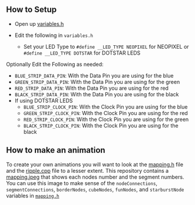 How to Setup
---
- Open up [variables.h](src/variables.h)

- Edit the following in `variables.h`
  - Set your LED Type to `#define __LED_TYPE NEOPIXEL` for NEOPIXEL or `#define __LED_TYPE DOTSTAR` for DOTSTAR LEDS

Optionally Edit the Following as needed:
  - `BLUE_STRIP_DATA_PIN`: With the Data Pin you are using for the blue
  - `GREEN_STRIP_DATA_PIN`: With the Data Pin you are using for the green
  - `RED_STRIP_DATA_PIN`: With the Data Pin you are using for the red
  - `BLACK_STRIP_DATA_PIN`: With the Data Pin you are using for the black
  - If using DOTSTAR LEDS
    - `BLUE_STRIP_CLOCK_PIN`: With the Clock Pin you are using for the blue
    - `GREEN_STRIP_CLOCK_PIN`: With the Clock Pin you are using for the red
    - `RED_STRIP_CLOCK_PIN`: With the Clock Pin you are using for the green
    - `BLACK_STRIP_CLOCK_PIN`: With the Clock Pin you are using for the black


How to make an animation
---
To create your own animations you will want to look at the [mapping.h](src/mapping.h) file and the [ripple.cpp](src/ripple.cpp) file to a lesser extent.  This repository contains a [mapping.jpeg](mapping.jpeg) that shows each nodes number and the segment numbers.  You can use this image to make sense of the `nodeConnections`, `segmentConnections`, `borderNodes`, `cubeNodes`, `funNodes`, and `starburstNode` variables in [`mapping.h`](src/mapping.h)